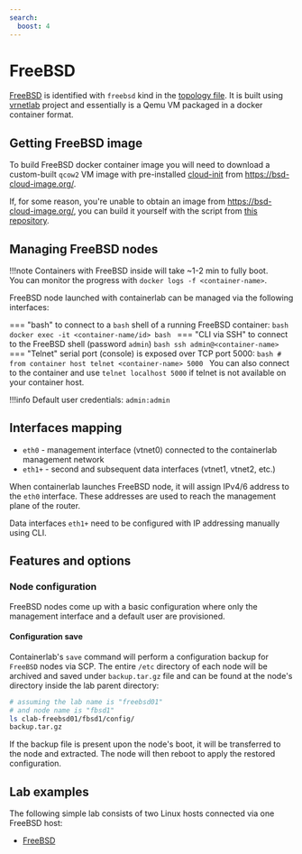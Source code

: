 ```yaml
---
search:
  boost: 4
---
```

# FreeBSD

[FreeBSD](https://freebsd.org/) is identified with `freebsd` kind in the [topology file](../topo-def-file.md). It is built using [vrnetlab](../vrnetlab.md) project and essentially is a Qemu VM packaged in a docker container format.

## Getting FreeBSD image

To build FreeBSD docker container image you will need to download a custom-built `qcow2` VM image with pre-installed [cloud-init](https://cloudinit.readthedocs.io/en/latest/) from https://bsd-cloud-image.org/.

If, for some reason, you're unable to obtain an image from https://bsd-cloud-image.org/, you can build it yourself with the script from [this repository](https://github.com/goneri/pcib).

## Managing FreeBSD nodes

!!!note
    Containers with FreeBSD inside will take ~1-2 min to fully boot.  
    You can monitor the progress with `docker logs -f <container-name>`.

FreeBSD node launched with containerlab can be managed via the following interfaces:

=== "bash"
    to connect to a `bash` shell of a running FreeBSD container:
    ```bash
    docker exec -it <container-name/id> bash
    ```
=== "CLI via SSH"
    to connect to the FreeBSD shell (password `admin`)
    ```bash
    ssh admin@<container-name>
    ```
=== "Telnet"
    serial port (console) is exposed over TCP port 5000:
    ```bash
    # from container host
    telnet <container-name> 5000
    ```
    You can also connect to the container and use `telnet localhost 5000` if telnet is not available on your container host.

!!!info
    Default user credentials: `admin:admin`

## Interfaces mapping

* `eth0` - management interface (vtnet0) connected to the containerlab management network
* `eth1+` - second and subsequent data interfaces (vtnet1, vtnet2, etc.)

When containerlab launches FreeBSD node, it will assign IPv4/6 address to the `eth0` interface. These addresses are used to reach the management plane of the router.

Data interfaces `eth1+` need to be configured with IP addressing manually using CLI.

## Features and options

### Node configuration

FreeBSD nodes come up with a basic configuration where only the management interface and a default user are provisioned.

#### Configuration save

Containerlab's `save` command will perform a configuration backup for `FreeBSD` nodes via SCP. The entire `/etc` directory of each node will be archived and saved under `backup.tar.gz` file and can be found at the node's directory inside the lab parent directory:

```bash
# assuming the lab name is "freebsd01"
# and node name is "fbsd1"
ls clab-freebsd01/fbsd1/config/
backup.tar.gz
```

If the backup file is present upon the node's boot, it will be transferred to the node and extracted. The node will then reboot to apply the restored configuration.

## Lab examples

The following simple lab consists of two Linux hosts connected via one FreeBSD host:

* [FreeBSD](../../lab-examples/freebsd01.md)
